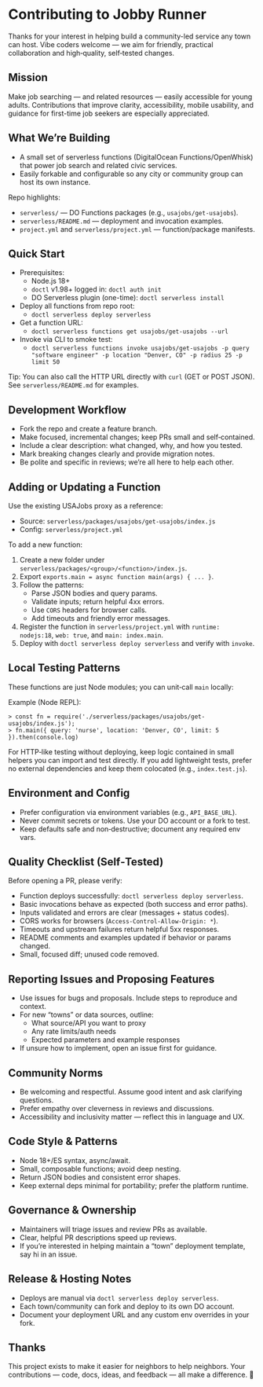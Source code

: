 # Contributing to Jobby Runner

Thanks for your interest in helping build a community-led service any town can host. Vibe coders welcome — we aim for friendly, practical collaboration and high‑quality, self‑tested changes.

## Mission
Make job searching — and related resources — easily accessible for young adults. Contributions that improve clarity, accessibility, mobile usability, and guidance for first-time job seekers are especially appreciated.

## What We’re Building
- A small set of serverless functions (DigitalOcean Functions/OpenWhisk) that power job search and related civic services.
- Easily forkable and configurable so any city or community group can host its own instance.

Repo highlights:
- `serverless/` — DO Functions packages (e.g., `usajobs/get-usajobs`).
- `serverless/README.md` — deployment and invocation examples.
- `project.yml` and `serverless/project.yml` — function/package manifests.

## Quick Start
- Prerequisites:
  - Node.js 18+
  - `doctl` v1.98+ logged in: `doctl auth init`
  - DO Serverless plugin (one-time): `doctl serverless install`
- Deploy all functions from repo root:
  - `doctl serverless deploy serverless`
- Get a function URL:
  - `doctl serverless functions get usajobs/get-usajobs --url`
- Invoke via CLI to smoke test:
  - `doctl serverless functions invoke usajobs/get-usajobs -p query "software engineer" -p location "Denver, CO" -p radius 25 -p limit 50`

Tip: You can also call the HTTP URL directly with `curl` (GET or POST JSON). See `serverless/README.md` for examples.

## Development Workflow
- Fork the repo and create a feature branch.
- Make focused, incremental changes; keep PRs small and self‑contained.
- Include a clear description: what changed, why, and how you tested.
- Mark breaking changes clearly and provide migration notes.
- Be polite and specific in reviews; we’re all here to help each other.

## Adding or Updating a Function
Use the existing USAJobs proxy as a reference:
- Source: `serverless/packages/usajobs/get-usajobs/index.js`
- Config: `serverless/project.yml`

To add a new function:
1) Create a new folder under `serverless/packages/<group>/<function>/index.js`.
2) Export `exports.main = async function main(args) { ... }`.
3) Follow the patterns:
   - Parse JSON bodies and query params.
   - Validate inputs; return helpful 4xx errors.
   - Use `CORS` headers for browser calls.
   - Add timeouts and friendly error messages.
4) Register the function in `serverless/project.yml` with `runtime: nodejs:18`, `web: true`, and `main: index.main`.
5) Deploy with `doctl serverless deploy serverless` and verify with `invoke`.

## Local Testing Patterns
These functions are just Node modules; you can unit‑call `main` locally:

Example (Node REPL):
```
> const fn = require('./serverless/packages/usajobs/get-usajobs/index.js');
> fn.main({ query: 'nurse', location: 'Denver, CO', limit: 5 }).then(console.log)
```

For HTTP‑like testing without deploying, keep logic contained in small helpers you can import and test directly. If you add lightweight tests, prefer no external dependencies and keep them colocated (e.g., `index.test.js`).

## Environment and Config
- Prefer configuration via environment variables (e.g., `API_BASE_URL`).
- Never commit secrets or tokens. Use your DO account or a fork to test.
- Keep defaults safe and non‑destructive; document any required env vars.

## Quality Checklist (Self‑Tested)
Before opening a PR, please verify:
- Function deploys successfully: `doctl serverless deploy serverless`.
- Basic invocations behave as expected (both success and error paths).
- Inputs validated and errors are clear (messages + status codes).
- CORS works for browsers (`Access-Control-Allow-Origin: *`).
- Timeouts and upstream failures return helpful 5xx responses.
- README comments and examples updated if behavior or params changed.
- Small, focused diff; unused code removed.

## Reporting Issues and Proposing Features
- Use issues for bugs and proposals. Include steps to reproduce and context.
- For new “towns” or data sources, outline:
  - What source/API you want to proxy
  - Any rate limits/auth needs
  - Expected parameters and example responses
- If unsure how to implement, open an issue first for guidance.

## Community Norms
- Be welcoming and respectful. Assume good intent and ask clarifying questions.
- Prefer empathy over cleverness in reviews and discussions.
- Accessibility and inclusivity matter — reflect this in language and UX.

## Code Style & Patterns
- Node 18+/ES syntax, async/await.
- Small, composable functions; avoid deep nesting.
- Return JSON bodies and consistent error shapes.
- Keep external deps minimal for portability; prefer the platform runtime.

## Governance & Ownership
- Maintainers will triage issues and review PRs as available.
- Clear, helpful PR descriptions speed up reviews.
- If you’re interested in helping maintain a “town” deployment template, say hi in an issue.

## Release & Hosting Notes
- Deploys are manual via `doctl serverless deploy serverless`.
- Each town/community can fork and deploy to its own DO account.
- Document your deployment URL and any custom env overrides in your fork.

## Thanks
This project exists to make it easier for neighbors to help neighbors. Your contributions — code, docs, ideas, and feedback — all make a difference. 💛
